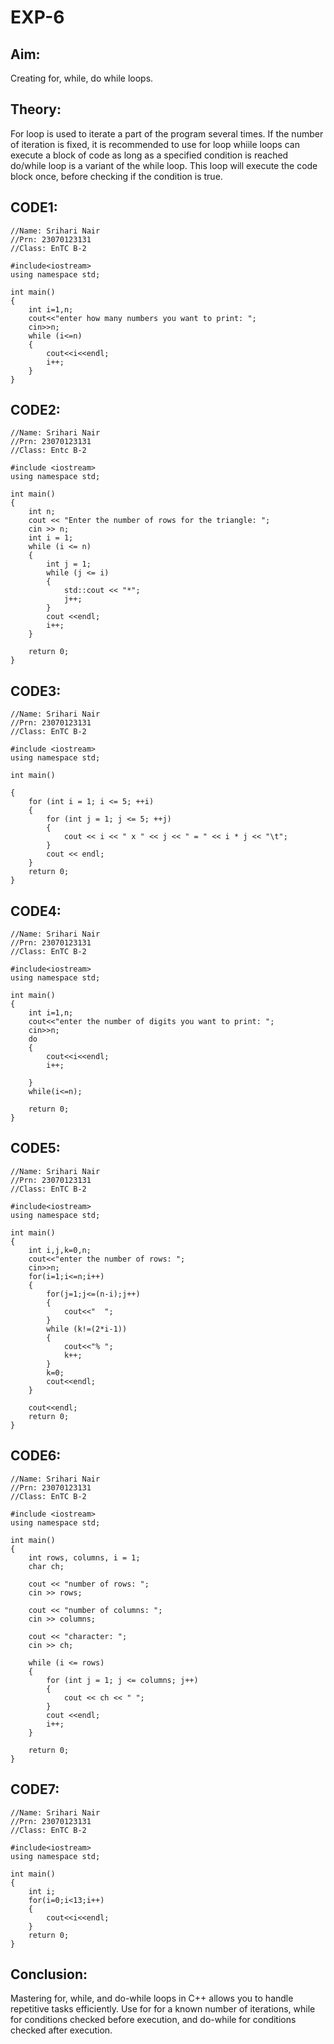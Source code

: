 # EXP-6

## Aim: 
Creating for, while, do while loops.

## Theory: 
For loop is used to iterate a part of the program several times. If the number of iteration is fixed, it is recommended to use for loop whiile loops can execute a block of code as long as a specified condition is reached do/while loop is a variant of the while loop. This loop will execute the code block once, before checking if the condition is true.

## CODE1:

```
//Name: Srihari Nair
//Prn: 23070123131
//Class: EnTC B-2

#include<iostream>
using namespace std;

int main()
{
    int i=1,n;
    cout<<"enter how many numbers you want to print: ";
    cin>>n;
    while (i<=n)
    {
        cout<<i<<endl;
        i++;
    }
}
```

## CODE2:

```
//Name: Srihari Nair
//Prn: 23070123131
//Class: Entc B-2

#include <iostream>
using namespace std;

int main() 
{
    int n;
    cout << "Enter the number of rows for the triangle: ";
    cin >> n;
    int i = 1;
    while (i <= n) 
    {
        int j = 1;
        while (j <= i) 
        {
            std::cout << "*";
            j++;
        }
        cout <<endl;
        i++;
    }

    return 0;
}
```

## CODE3:

```
//Name: Srihari Nair
//Prn: 23070123131
//Class: EnTC B-2

#include <iostream>
using namespace std;

int main() 

{
    for (int i = 1; i <= 5; ++i) 
    {
        for (int j = 1; j <= 5; ++j) 
        {
            cout << i << " x " << j << " = " << i * j << "\t";
        }
        cout << endl;
    }
    return 0;
}
```

## CODE4:

```
//Name: Srihari Nair
//Prn: 23070123131
//Class: EnTC B-2

#include<iostream>
using namespace std;

int main()
{
    int i=1,n;
    cout<<"enter the number of digits you want to print: ";
    cin>>n;
    do
    {
        cout<<i<<endl;
        i++;

    }
    while(i<=n);

    return 0;    
}
```

## CODE5:

```
//Name: Srihari Nair
//Prn: 23070123131
//Class: EnTC B-2

#include<iostream>
using namespace std;

int main()
{
    int i,j,k=0,n;
    cout<<"enter the number of rows: ";
    cin>>n;
    for(i=1;i<=n;i++)
    {
        for(j=1;j<=(n-i);j++)
        {
            cout<<"  ";
        }
        while (k!=(2*i-1))
        {
            cout<<"% ";
            k++;
        }
        k=0;
        cout<<endl;
    }

    cout<<endl;
    return 0;
}
```

## CODE6:

```
//Name: Srihari Nair
//Prn: 23070123131
//Class: EnTC B-2

#include <iostream>
using namespace std;

int main() 
{
    int rows, columns, i = 1;
    char ch;

    cout << "number of rows: ";
    cin >> rows;

    cout << "number of columns: ";
    cin >> columns;

    cout << "character: ";
    cin >> ch;

    while (i <= rows) 
    {
        for (int j = 1; j <= columns; j++) 
        {
            cout << ch << " ";
        }
        cout <<endl;
        i++;
    }

    return 0;
}
```

## CODE7:

```
//Name: Srihari Nair
//Prn: 23070123131
//Class: EnTC B-2

#include<iostream>
using namespace std;

int main()
{
    int i;
    for(i=0;i<13;i++)
    {
        cout<<i<<endl;
    }
    return 0;
}
```

## Conclusion:

Mastering for, while, and do-while loops in C++ allows you to handle repetitive tasks efficiently. Use for for a known number of iterations, while for conditions checked before execution, and do-while for conditions checked after execution.
